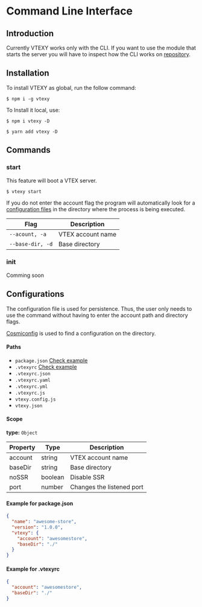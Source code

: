 # Command Line Interface

## Introduction

Currently VTEXY works only with the CLI.
If you want to use the module that starts the server you will have to inspect how the CLI works on [repository](https://github.com/ganobrega/vtexy).

## Installation

To install VTEXY as global, run the follow command:

```
$ npm i -g vtexy
```

To Install it local, use:

```
$ npm i vtexy -D
```

```
$ yarn add vtexy -D
```

## Commands

### start

This feature will boot a VTEX server.

```
$ vtexy start
```

If you do not enter the account flag the program will automatically look for a [configuration files](#configurations) in the directory where the process is being executed.

| Flag             | Description       |
| ---------------- | ----------------- |
| `--acount, -a`   | VTEX account name |
| `--base-dir, -d` | Base directory    |

### init

Comming soon

## Configurations

The configuration file is used for persistence. Thus, the user only needs to use the command without having to enter the account path and directory flags.

[Cosmiconfig]() is used to find a configuration on the directory.

#### Paths

- `package.json` [Check example](#example-for-packagejson)
- `.vtexyrc` [Check example](#example-for-vtexyrc)
- `.vtexyrc.json`
- `.vtexyrc.yaml`
- `.vtexyrc.yml`
- `.vtexyrc.js`
- `vtexy.config.js`
- `vtexy.json`

#### Scope

**type:** `Object`

| Property | Type    | Description               |
| -------- | ------- | ------------------------- |
| account  | string  | VTEX account name         |
| baseDir  | string  | Base directory            |
| noSSR    | boolean | Disable SSR               |
| port     | number  | Changes the listened port |

#### Example for package.json

```json
{
  "name": "awesome-store",
  "version": "1.0.0",
  "vtexy": {
    "account": "awesomestore",
    "baseDir": "./"
  }
}
```

#### Example for .vtexyrc

```json
{
  "account": "awesomestore",
  "baseDir": "./"
}
```

<!-- ## Sync -->

<!-- ## Commands

### start

### init

### sync -->
